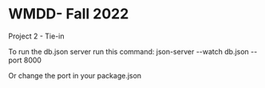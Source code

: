 # WMDD- Fall 2022
Project 2 - Tie-in

To run the db.json server run this command:
    json-server --watch db.json --port 8000

Or change the port in your package.json
